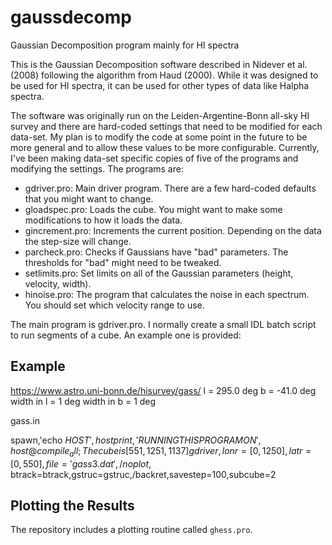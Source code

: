 # gaussdecomp
Gaussian Decomposition program mainly for HI spectra

This is the Gaussian Decomposition software described in Nidever et al. (2008) following the algorithm from Haud (2000).  While it was designed to be used for HI spectra, it can be used for other types of data like Halpha spectra.

The software was originally run on the Leiden-Argentine-Bonn all-sky HI survey and there are hard-coded settings that need to be modified for each data-set.  My plan is to modify the code at some point in the future to be more general and to allow these values to be more configurable.  Currently, I've been making data-set specific copies of five of the programs and modifying the settings.  The programs are:
- gdriver.pro: Main driver program.  There are a few hard-coded defaults that you might want to change.
- gloadspec.pro: Loads the cube.  You might want to make some modifications to how it loads the data.
- gincrement.pro: Increments the current position.  Depending on the data the step-size will change.
- parcheck.pro: Checks if Gaussians have "bad" parameters.  The thresholds for "bad" might need to be tweaked.
- setlimits.pro: Set limits on all of the Gaussian parameters (height, velocity, width). 
- hinoise.pro: The program that calculates the noise in each spectrum.  You should set which velocity range to use.

The main program is gdriver.pro.  I normally create a small IDL batch script to run segments of a cube.  An example one is provided:

## Example

https://www.astro.uni-bonn.de/hisurvey/gass/
l = 295.0 deg
b = -41.0 deg
width in l = 1 deg
width in b = 1 deg

gass.in

spawn,'echo $HOST',host
print,'RUNNING THIS PROGRAM ON ',host
@compile_all
; The cube is [551,1251,1137]
gdriver,lonr=[0,1250],latr=[0,550],file='gass3.dat',/noplot,$
        btrack=btrack,gstruc=gstruc,/backret,savestep=100,subcube=2

## Plotting the Results

The repository includes a plotting routine called `ghess.pro`.